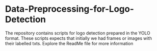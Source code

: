 # Data-Preprocessing-for-Logo-Detection
The repository contains scripts for logo detection prepared in the YOLO format. These scripts expects that initially we had frames or images with their labelled txts.  Explore the ReadMe file for more information
